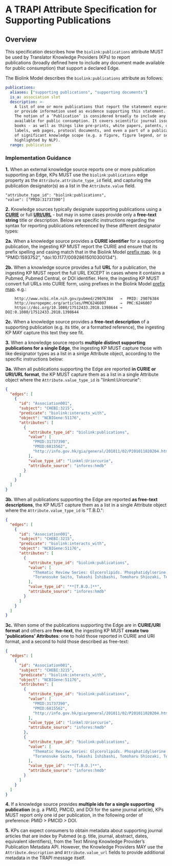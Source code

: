 # A TRAPI Attribute Specification for Supporting Publications

## Overview

This specification describes how the `biolink:publications` attribute MUST be used by Translator Knowledge Providers (KPs) to report  
publications (broadly defined here to include any document made available for public consumption) that support
a declared Edge.

The Biolink Model describes the `biolink:publications` attribute as follows:
```yaml
publications:
  aliases: ["supporting publications", "supporting documents"]
  is_a: association slot
  description: >-
    A list of one or more publications that report the statement expressed in an Association, 
    or provide information used as evidence supporting this statement. 
    The notion of a ‘Publication’ is considered broadly to include any document made   
    available for public consumption. It covers scientific journal issues, individual articles, and
    books - as well as things like pre-prints, white papers, patents, drug
    labels, web pages, protocol documents, and even a part of a publication if
    of significant knowledge scope (e.g. a figure, figure legend, or section
    highlighted by NLP).
  range: publication
```

### Implementation Guidance

**1.** When an external knowledge source reports one or more publication supporting an Edge, KPs MUST use the `biolink:publications` edge property as the `Attribute.attribute_type_id` field, and capturing the publication designator(s) as a list in the `Attribute.value` field. 

````
"attribute_type_id": "biolink:publications",
"value": ["PMID:31737390"]
````

**2.** Knowledge sources typically designate supporting publications using a **[CURIE](https://www.w3.org/TR/2010/NOTE-curie-20101216/)** or full
**[URI/URL](https://www.w3.org/Addressing/)** - but may in some cases provide only a **free-text string** title or description. Below are specific instructions regarding the syntax for reporting publications referenced by these different designator types: 

**2a.** When a knowledge source provides a **CURIE identifier** for a supporting publication, the ingesting KP MUST report the CURIE and ensure that its
prefix spelling and casing match that in the Biolink Model [prefix map](https://github.com/biolink/biolink-model/blob/master/prefix-map/biolink-model-prefix-map.json). (e.g "PMID:1593752", "doi:10.1177/00928615010300134").

**2b.** When a knowledge source provides a full **URL** for a publication, the ingesting KP MUST report the full URL EXCEPT in cases where it contains a Pubmed, Pubmed Central, or DOI identifier. Here, the ingesting KP MUST convert full URLs into CURIE form, using prefixes in the Biolink Model [prefix map](https://github.com/biolink/biolink-model/blob/master/prefix-map/biolink-model-prefix-map.json). e.g.:
    
```
    http://www.ncbi.nlm.nih.gov/pubmed/29076384   →  PMID: 29076384  
    http://europepmc.org/articles/PMC6246007      →  PMC:6246007
    https://doi.org/10.1080/17512433.2018.1398644 →  DOI:0.1080/17512433.2018.1398644
``` 
  
**2c.** When a knowledge source provides a **free-text description** of a supporting publication (e.g. its title, or a formatted reference), the ingesting KP MAY capture this text they see fit.
    
**3.** When a knowledge source reports **multiple distinct supporting publications for a single Edge**, the ingesting KP MUST capture those with like designator types as a list in a sinlge Attribute object, according to the specific instructions below:

**3a.** When all publications supporting the Edge are reported **in CURIE or URI/URL format**, the KP MUST capture them as a list in a single Attribute object where the `Attribute.value_type_id` is "linkml:Uriorcurie":

```json
{
  "edges": [
    {
      "id": "Association001",
      "subject": "CHEBI:3215",
      "predicate": "biolink:interacts_with",
      "object": "NCBIGene:51176",
      "attributes": [
        {
          "attribute_type_id": "biolink:publications",
          "value": [
            "PMID:31737390",
            "PMID:6815562",
            "http://info.gov.hk/gia/general/201011/02/P201011020204.htm"
          ],
          "value_type_id": "linkml:Uriorcurie",
          "attribute_source": "infores:hmdb"
        }
      ]
    }
  ]
}
```
  
**3b.** When all publications supporting the Edge are reported **as free-text descriptions**, the KP MUST capture them as a list in a single Attribute object where the `Attribute.value_type_id` is "T.B.D.":

```json
{
  "edges": [
    {
      "id": "Association001",
      "subject": "CHEBI:3215",
      "predicate": "biolink:interacts_with",
      "object": "NCBIGene:51176",
      "attributes": [
        {
          "attribute_type_id": "biolink:publications",
          "value": [
            "Thematic Review Series: Glycerolipids. Phosphatidylserine and phosphatidylethanolamine in mammalian cells: two metabolically related aminophospholipids",
            "Toranosuke Saito, Takashi Ishibashi, Tomoharu Shiozaki, Tetsuo Shiraishi, 'Developer for pressure-sensitive recording sheets, aqueous dispersion of the developer and method for preparing the developer.' U.S. Patent US5118443, issued September, 1986.: http://www.google.ca/patents/US5118443"
          ],
          "value_type_id": "**[T.B.D.]**",
          "attribute_source": "infores:hmdb"
        }
      ]
    }
  ]
}
```

**3c.** When some of the publications supporting the Edge are in **CURIE/URI format** and others are **free-text**, the ingesting KP MUST **create two 'publications' Attributes**: one to hold those reported in CURIE and URI format, and a second to hold those described as free-text: 


```json
{
  "edges": [
    {
      "id": "Association001",
      "subject": "CHEBI:3215",
      "predicate": "biolink:interacts_with",
      "object": "NCBIGene:51176",
      "attributes": [
        {
          "attribute_type_id": "biolink:publications",
          "value": [
            "PMID:31737390",
            "PMID:6815562",
            "http://info.gov.hk/gia/general/201011/02/P201011020204.htm"
          ],
          "value_type_id": "linkml:Uriorcurie",
          "attribute_source": "infores:hmdb"
        },
        {
          "attribute_type_id": "biolink:publications",
          "value": [
            "Thematic Review Series: Glycerolipids. Phosphatidylserine and phosphatidylethanolamine in mammalian cells: two metabolically related aminophospholipids",
            "Toranosuke Saito, Takashi Ishibashi, Tomoharu Shiozaki, Tetsuo Shiraishi, 'Developer for pressure-sensitive recording sheets, aqueous dispersion of the developer and method for preparing the developer.' U.S. Patent US5118443, issued September, 1986.: http://www.google.ca/patents/US5118443"
          ],
          "value_type_id": "**[T.B.D.]**",
          "attribute_source": "infores:hmdb"
        }
      ]
    }
  ]
}
```
**4.** If a knowledge source provides **multiple ids for a single supporting publication** (e.g. a PMID, PMCID, and DOI for the same journal article), KPs MUST report only one id per publication, in the following order of preference: PMID > PMCID > DOI.  

**5.** KPs can expect consumers to obtain metadata about supporting journal articles that 
are index by Pubmed (e.g. title, journal, abstract, dates, equivalent identifiers), from the Text Mining Knowledge Provider’s 
Publication Metadata API. However, the Knowledge Providers MAY use the `Attribute.description` and 
`Attribute.value_url` fields to provide additional metadata in the TRAPI message itself.
